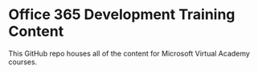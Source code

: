 Office 365 Development Training Content
===============

This GitHub repo houses all of the content for Microsoft Virtual Academy courses.
